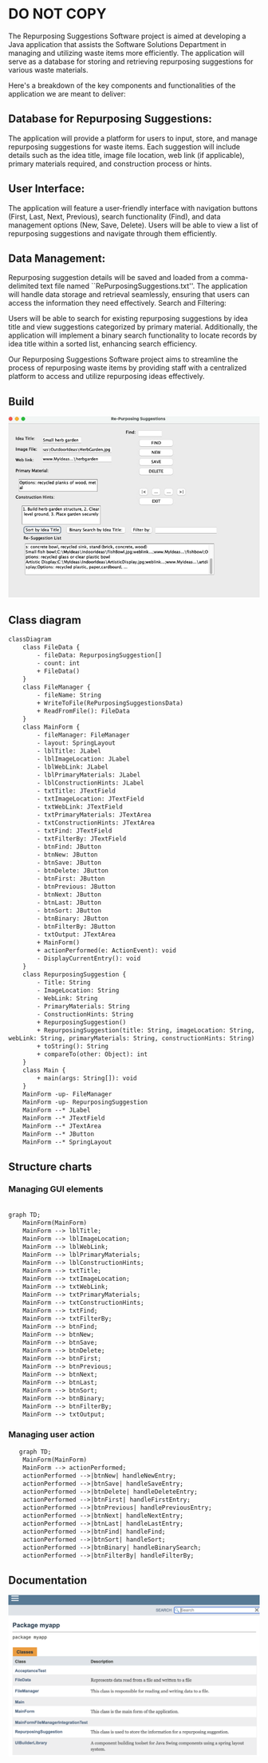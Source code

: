 # DO NOT COPY

The Repurposing Suggestions Software project is aimed at developing a Java application that assists the Software Solutions Department in managing and utilizing waste items more efficiently. The application will serve as a database for storing and retrieving repurposing suggestions for various waste materials.

Here's a breakdown of the key components and functionalities of the application we are meant to deliver:

## Database for Repurposing Suggestions:

 The application will provide a platform for users to input, store, and manage repurposing suggestions for waste items.
Each suggestion will include details such as the idea title, image file location, web link (if applicable), primary materials required, and construction process or hints.

## User Interface:

 The application will feature a user-friendly interface with navigation buttons (First, Last, Next, Previous), search functionality (Find), and data management options (New, Save, Delete).
Users will be able to view a list of repurposing suggestions and navigate through them efficiently.

## Data Management:

Repurposing suggestion details will be saved and loaded from a comma-delimited text file named ``RePurposingSuggestions.txt''.
The application will handle data storage and retrieval seamlessly, ensuring that users can access the information they need effectively.
Search and Filtering:

Users will be able to search for existing repurposing suggestions by idea title and view suggestions categorized by primary material.
Additionally, the application will implement a binary search functionality to locate records by idea title within a sorted list, enhancing search efficiency.

Our Repurposing Suggestions Software project aims to streamline the process of repurposing waste items by providing staff with a centralized platform to access and utilize repurposing ideas effectively.


## Build

![Re-purposing Suggestions](R.jpg)

## Class diagram

```mermaid
classDiagram
    class FileData {
        - fileData: RepurposingSuggestion[]
        - count: int
        + FileData()
    }
    class FileManager {
        - fileName: String
        + WriteToFile(RePurposingSuggestionsData)
        + ReadFromFile(): FileData
    }
    class MainForm {
        - fileManager: FileManager
        - layout: SpringLayout
        - lblTitle: JLabel
        - lblImageLocation: JLabel
        - lblWebLink: JLabel
        - lblPrimaryMaterials: JLabel
        - lblConstructionHints: JLabel
        - txtTitle: JTextField
        - txtImageLocation: JTextField
        - txtWebLink: JTextField
        - txtPrimaryMaterials: JTextArea
        - txtConstructionHints: JTextArea
        - txtFind: JTextField
        - txtFilterBy: JTextField
        - btnFind: JButton
        - btnNew: JButton
        - btnSave: JButton
        - btnDelete: JButton
        - btnFirst: JButton
        - btnPrevious: JButton
        - btnNext: JButton
        - btnLast: JButton
        - btnSort: JButton
        - btnBinary: JButton
        - btnFilterBy: JButton
        - txtOutput: JTextArea
        + MainForm()
        + actionPerformed(e: ActionEvent): void
        - DisplayCurrentEntry(): void
    }
    class RepurposingSuggestion {
        - Title: String
        - ImageLocation: String
        - WebLink: String
        - PrimaryMaterials: String
        - ConstructionHints: String
        + RepurposingSuggestion()
        + RepurposingSuggestion(title: String, imageLocation: String, webLink: String, primaryMaterials: String, constructionHints: String)
        + toString(): String
        + compareTo(other: Object): int
    }
    class Main {
        + main(args: String[]): void
    }
    MainForm -up- FileManager
    MainForm -up- RepurposingSuggestion
    MainForm --* JLabel
    MainForm --* JTextField
    MainForm --* JTextArea
    MainForm --* JButton
    MainForm --* SpringLayout
```

## Structure charts

### Managing GUI elements

```mermaid

graph TD;
    MainForm(MainForm)
    MainForm --> lblTitle;
    MainForm --> lblImageLocation;
    MainForm --> lblWebLink;
    MainForm --> lblPrimaryMaterials;
    MainForm --> lblConstructionHints;
    MainForm --> txtTitle;
    MainForm --> txtImageLocation;
    MainForm --> txtWebLink;
    MainForm --> txtPrimaryMaterials;
    MainForm --> txtConstructionHints;
    MainForm --> txtFind;
    MainForm --> txtFilterBy;
    MainForm --> btnFind;
    MainForm --> btnNew;
    MainForm --> btnSave;
    MainForm --> btnDelete;
    MainForm --> btnFirst;
    MainForm --> btnPrevious;
    MainForm --> btnNext;
    MainForm --> btnLast;
    MainForm --> btnSort;
    MainForm --> btnBinary;
    MainForm --> btnFilterBy;
    MainForm --> txtOutput;
```

### Managing user action

```mermaid
   graph TD;
    MainForm(MainForm)
    MainForm --> actionPerformed;
    actionPerformed -->|btnNew| handleNewEntry;
    actionPerformed -->|btnSave| handleSaveEntry;
    actionPerformed -->|btnDelete| handleDeleteEntry;
    actionPerformed -->|btnFirst| handleFirstEntry;
    actionPerformed -->|btnPrevious| handlePreviousEntry;
    actionPerformed -->|btnNext| handleNextEntry;
    actionPerformed -->|btnLast| handleLastEntry;
    actionPerformed -->|btnFind| handleFind;
    actionPerformed -->|btnSort| handleSort;
    actionPerformed -->|btnBinary| handleBinarySearch;
    actionPerformed -->|btnFilterBy| handleFilterBy;
```

## Documentation

![Re-purposing Suggestion](javadoc.png)
